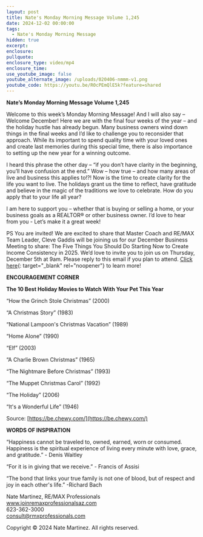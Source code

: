 ```yaml
---
layout: post
title: Nate's Monday Morning Message Volume 1,245
date: 2024-12-02 00:00:00
tags:
  - Nate's Monday Morning Message
hidden: true
excerpt:
enclosure:
pullquote:
enclosure_type: video/mp4
enclosure_time:
use_youtube_image: false
youtube_alternate_image: /uploads/020406-nmmm-v1.png
youtube_code: https://youtu.be/R0cPEmQlE5k?feature=shared
---
```

**Nate’s Monday Morning Message Volume 1,245**

Welcome to this week’s Monday Morning Message! And I will also say – Welcome December! Here we are with the final four weeks of the year – and the holiday hustle has already begun. Many business owners wind down things in the final weeks and I’d like to challenge you to reconsider that approach. While its important to spend quality time with your loved ones and create last memories during this special time, there is also importance to setting up the new year for a winning outcome.

I heard this phrase the other day – “if you don’t have clarity in the beginning, you’ll have confusion at the end.” Wow – how true – and how many areas of live and business this applies to!?! Now is the time to create clarity for the life you want to live. The holidays grant us the time to reflect, have gratitude and believe in the magic of the traditions we love to celebrate. How do you apply that to your life all year?

I am here to support you – whether that is buying or selling a home, or your business goals as a REALTOR® or other business owner. I’d love to hear from you - Let’s make it a great week!

PS You are invited! We are excited to share that Master Coach and RE/MAX Team Leader, Cleve Gaddis will be joining us for our December Business Meeting to share: The Five Things You Should Do Starting Now to Create Income Consistency in 2025. We’d love to invite you to join us on Thursday, December 5th at 9am. Please reply to this email if you plan to attend. [Click here](https://www.facebook.com/events/973793431240283/?active_tab=about){: target="_blank" rel="noopener"} to learn more!

**ENCOURAGEMENT CORNER**&nbsp;

**The 10 Best Holiday Movies to Watch With Your Pet This Year**

“How the Grinch Stole Christmas” (2000)

“A Christmas Story” (1983)

“National Lampoon's Christmas Vacation” (1989)

“Home Alone” (1990)

“Elf” (2003)

“A Charlie Brown Christmas” (1965)

“The Nightmare Before Christmas” (1993)

“The Muppet Christmas Carol” (1992)

“The Holiday” (2006)

“It's a Wonderful Life” (1946)

Source: [https://be.chewy.com/](https://be.chewy.com/)

**WORDS OF INSPIRATION**

“Happiness cannot be traveled to, owned, earned, worn or consumed. Happiness is the spiritual experience of living every minute with love, grace, and gratitude.” - Denis Waitley

“For it is in giving that we receive.” - Francis of Assisi

“The bond that links your true family is not one of blood, but of respect and joy in each other's life.” -Richard Bach

Nate Martinez, RE/MAX Professionals<br>www.joinremaxprofessionalsaz.com<br>623-362-3000<br>consult@rmxprofessionals.com

Copyright © 2024 Nate Martinez. All rights reserved.